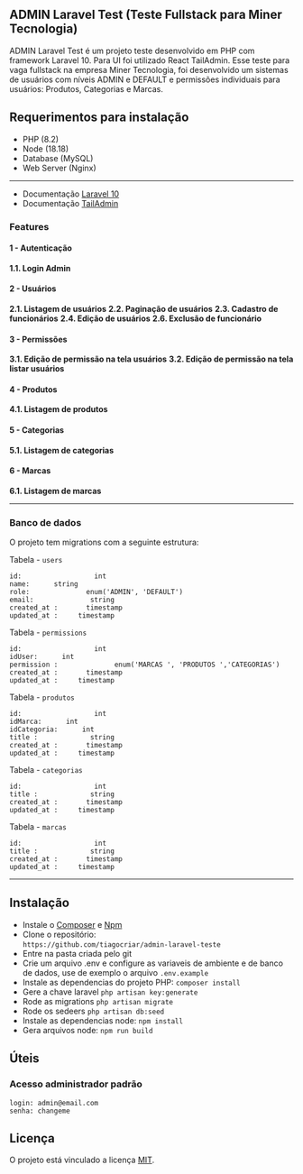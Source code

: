 ## ADMIN Laravel Test (Teste Fullstack para Miner Tecnologia)

ADMIN Laravel Test é um projeto teste desenvolvido em PHP com framework Laravel 10. Para UI foi utilizado React TailAdmin. Esse teste para vaga fullstack na empresa Miner Tecnologia, foi desenvolvido um sistemas de usuários com níveis ADMIN e DEFAULT e permissões individuais para usuários: Produtos, Categorias e Marcas.

## Requerimentos para instalação

* PHP (8.2)
* Node (18.18)
* Database (MySQL)
* Web Server (Nginx)

---

* Documentação [Laravel 10](https://laravel.com/docs/10.x)
* Documentação [TailAdmin](https://github.com/TailAdmin/free-react-tailwind-admin-dashboard)

### Features

#### 1 - Autenticação
**1.1. Login Admin**

#### 2 - Usuários
**2.1. Listagem de usuários**
**2.2. Paginação de usuários**
**2.3. Cadastro de funcionários**
**2.4. Edição de usuários**
**2.6. Exclusão de funcionário**

#### 3 - Permissões
**3.1. Edição de permissão na tela usuários**
**3.2. Edição de permissão na tela listar usuários**

#### 4 - Produtos
**4.1. Listagem de produtos**

#### 5 - Categorias
**5.1. Listagem de categorias**

#### 6 - Marcas
**6.1. Listagem de marcas**

---

### Banco de dados

O projeto tem migrations com a seguinte estrutura:

Tabela - `users`

```
id:                  int
name:      string
role:              enum('ADMIN', 'DEFAULT')
email:              string
created_at :       timestamp
updated_at :     timestamp
```

Tabela - `permissions `

```
id:                  int
idUser:      int
permission :              enum('MARCAS ', 'PRODUTOS ','CATEGORIAS')
created_at :       timestamp
updated_at :     timestamp
```

Tabela - `produtos  `

```
id:                  int
idMarca:      int
idCategoria:      int
title :             string
created_at :       timestamp
updated_at :     timestamp
```

Tabela - `categorias  `

```
id:                  int
title :             string
created_at :       timestamp
updated_at :     timestamp
```

Tabela - `marcas  `

```
id:                  int
title :             string
created_at :       timestamp
updated_at :     timestamp
```
---

## Instalação

* Instale o [Composer](https://getcomposer.org/download) e [Npm](https://nodejs.org/en/download)
* Clone o repositório: <br />
`https://github.com/tiagocriar/admin-laravel-teste`
* Entre na pasta criada pelo git
* Crie um arquivo .env e configure as variaveis de ambiente e de banco de dados, use de exemplo o arquivo `.env.example`
* Instale as dependencias do projeto PHP: `composer install`
* Gere a chave laravel `php artisan key:generate`
* Rode as migrations `php artisan migrate`
* Rode os sedeers `php artisan db:seed`
* Instale as dependencias node: `npm install`
* Gera arquivos node: `npm run build`

## Úteis

### Acesso administrador padrão
```plain
login: admin@email.com
senha: changeme
```

## Licença

O projeto está vinculado a licença [MIT](https://opensource.org/licenses/MIT).

